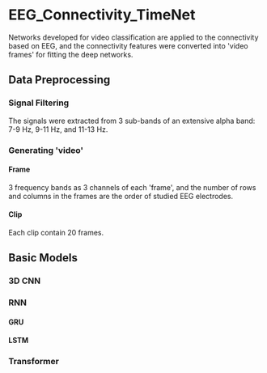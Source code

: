 # EEG_Connectivity_TimeNet
Networks developed for video classification are applied to the connectivity based on EEG, and the connectivity features were converted into 'video frames' for fitting the deep networks.

## Data Preprocessing
### Signal Filtering
The signals were extracted from 3 sub-bands of an extensive alpha band: 7-9 Hz, 9-11 Hz, and 11-13 Hz.
### Generating 'video'
#### Frame
3 frequency bands as 3 channels of each 'frame', and the number of rows and columns in the frames are the order of studied EEG electrodes.
#### Clip
Each clip contain 20 frames.

## Basic Models
### 3D CNN
### RNN
#### GRU
#### LSTM
### Transformer
